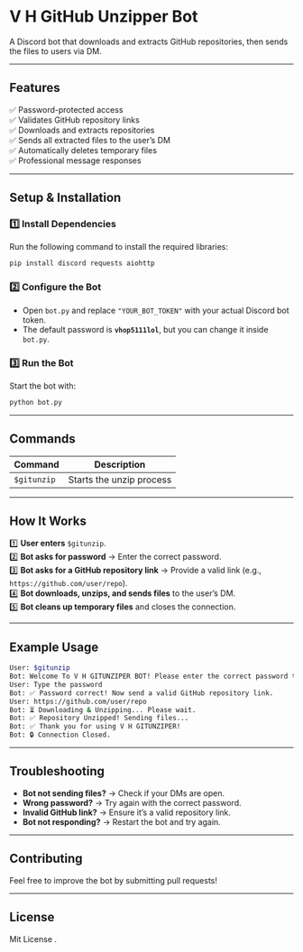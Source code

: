 # V H GitHub Unzipper Bot

A Discord bot that downloads and extracts GitHub repositories, then sends the files to users via DM.

---

## Features

✅ Password-protected access  
✅ Validates GitHub repository links  
✅ Downloads and extracts repositories  
✅ Sends all extracted files to the user’s DM  
✅ Automatically deletes temporary files  
✅ Professional message responses  

---

## Setup & Installation

### 1️⃣ Install Dependencies
Run the following command to install the required libraries:
```sh
pip install discord requests aiohttp
```

### 2️⃣ Configure the Bot
- Open `bot.py` and replace `"YOUR_BOT_TOKEN"` with your actual Discord bot token.  
- The default password is **`vhop5111lol`**, but you can change it inside `bot.py`.  

### 3️⃣ Run the Bot
Start the bot with:
```sh
python bot.py
```

---

## Commands

| Command | Description |
|---------|-------------|
| `$gitunzip` | Starts the unzip process |

---

## How It Works

1️⃣ **User enters** `$gitunzip`.  
2️⃣ **Bot asks for password** → Enter the correct password.  
3️⃣ **Bot asks for a GitHub repository link** → Provide a valid link (e.g., `https://github.com/user/repo`).  
4️⃣ **Bot downloads, unzips, and sends files** to the user’s DM.  
5️⃣ **Bot cleans up temporary files** and closes the connection.  

---

## Example Usage

```sh
User: $gitunzip  
Bot: Welcome To V H GITUNZIPER BOT! Please enter the correct password to continue.  
User: Type the password 
Bot: ✅ Password correct! Now send a valid GitHub repository link.  
User: https://github.com/user/repo  
Bot: ⏳ Downloading & Unzipping... Please wait.  
Bot: ✅ Repository Unzipped! Sending files...  
Bot: ✅ Thank you for using V H GITUNZIPER!  
Bot: 🔒 Connection Closed.  
```

---

## Troubleshooting

- **Bot not sending files?** → Check if your DMs are open.  
- **Wrong password?** → Try again with the correct password.  
- **Invalid GitHub link?** → Ensure it’s a valid repository link.  
- **Bot not responding?** → Restart the bot and try again.  

---

## Contributing

Feel free to improve the bot by submitting pull requests!  

---

## License

Mit License .  
